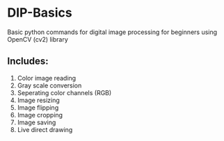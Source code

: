 # DIP-Basics
Basic python commands for digital image processing for beginners using OpenCV (cv2) library

## Includes:
1. Color image reading
2. Gray scale conversion
3. Seperating color channels (RGB)
4. Image resizing
5. Image flipping
6. Image cropping
7. Image saving
8. Live direct drawing
